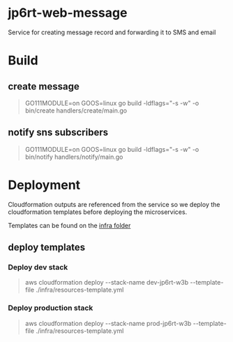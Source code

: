 # jp6rt-web-message
Service for creating message record and forwarding it to SMS and email

# Build

## create message
> GO111MODULE=on GOOS=linux go build -ldflags="-s -w" -o bin/create handlers/create/main.go

## notify sns subscribers
> GO111MODULE=on GOOS=linux go build -ldflags="-s -w" -o bin/notify handlers/notify/main.go

# Deployment

Cloudformation outputs are referenced from the service so we deploy the cloudformation templates before deploying the microservices.

Templates can be found on the [infra folder](./infra)

## deploy templates

### Deploy dev stack
> aws cloudformation deploy --stack-name dev-jp6rt-w3b --template-file ./infra/resources-template.yml

### Deploy production stack
> aws cloudformation deploy --stack-name prod-jp6rt-w3b --template-file ./infra/resources-template.yml
